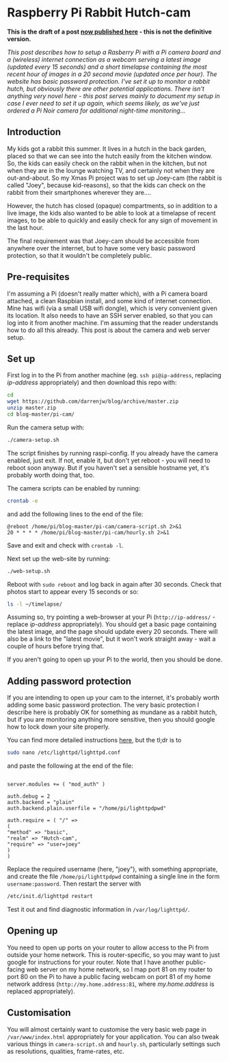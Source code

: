 # Raspberry Pi Rabbit Hutch-cam

**This is the draft of a post [now published here](https://darrenjw2.wordpress.com/2016/12/21/raspberry-pi-rabbit-hutch-cam/) - this is not the definitive version.**

*This post describes how to setup a Rasberry Pi with a Pi camera board and a (wireless) internet connection as a webcam serving a latest image (updated every 15 seconds) and a short timelapse containing the most recent hour of images in a 20 second movie (updated once per hour). The website has basic password protection. I've set it up to monitor a rabbit hutch, but obviously there are other potential applications. There isn't anything very novel here - this post serves mainly to document my setup in case I ever need to set it up again, which seems likely, as we've just ordered a Pi Noir camera for additional night-time monitoring...*

## Introduction

My kids got a rabbit this summer. It lives in a hutch in the back garden, placed so that we can see into the hutch easily from the kitchen window. So, the kids can easily check on the rabbit when in the kitchen, but not when they are in the lounge watching TV, and certainly not when they are out-and-about. So my Xmas Pi project was to set up Joey-cam (the rabbit is called "Joey", because kid-reasons), so that the kids can check on the rabbit from their smartphones wherever they are....

However, the hutch has closed (opaque) compartments, so in addition to a live image, the kids also wanted to be able to look at a timelapse of recent images, to be able to quickly and easily check for any sign of movement in the last hour.

The final requirement was that Joey-cam should be accessible from anywhere over the internet, but to have some very basic password protection, so that it wouldn't be completely public.

## Pre-requisites

I'm assuming a Pi (doesn't really matter which), with a Pi camera board attached, a clean Raspbian install, and some kind of internet connection. Mine has wifi (via a small USB wifi dongle), which is very convenient given its location. It also needs to have an SSH server enabled, so that you can log into it from another machine. I'm assuming that the reader understands how to do all this already. This post is about the camera and web server setup.

## Set up

First log in to the Pi from another machine (eg. `ssh pi@ip-address`, replacing *ip-address* appropriately) and then download this repo with:
```bash
cd
wget https://github.com/darrenjw/blog/archive/master.zip
unzip master.zip
cd blog-master/pi-cam/
```
Run the camera setup with:
```bash
./camera-setup.sh
```
The script finishes by running raspi-config. If you already have the camera enabled, just exit. If not, enable it, but don't yet reboot - you will need to reboot soon anyway. But if you haven't set a sensible hostname yet, it's probably worth doing that, too.

The camera scripts can be enabled by running:
```bash
crontab -e
```
and add the following lines to the end of the file:
```
@reboot /home/pi/blog-master/pi-cam/camera-script.sh 2>&1
20 * * * * /home/pi/blog-master/pi-cam/hourly.sh 2>&1
```
Save and exit and check with `crontab -l`.

Next set up the web-site by running:
```bash
./web-setup.sh
```

Reboot with `sudo reboot` and log back in again after 30 seconds. Check that photos start to appear every 15 seconds or so:
```bash
ls -l ~/timelapse/
```
Assuming so, try pointing a web-browser at your Pi (`http://ip-address/` - replace *ip-address* appropriately). You should get a basic page containing the latest image, and the page should update every 20 seconds. There will also be a link to the "latest movie", but it won't work straight away - wait a couple of hours before trying that.

If you aren't going to open up your Pi to the world, then you should be done.

## Adding password protection

If you are intending to open up your cam to the internet, it's probably worth adding some basic password protection. The very basic protection I describe here is probably OK for something as mundane as a rabbit hutch, but if you are monitoring anything more sensitive, then you should google how to lock down your site properly.

You can find more detailed instructions [here](https://www.cyberciti.biz/tips/lighttpd-setup-a-password-protected-directory-directories.html), but the tl;dr is to
```bash
sudo nano /etc/lighttpd/lighttpd.conf
```
and paste the following at the end of the file:
```

server.modules += ( "mod_auth" )

auth.debug = 2
auth.backend = "plain"
auth.backend.plain.userfile = "/home/pi/lighttpdpwd"

auth.require = ( "/" =>
(
"method" => "basic",
"realm" => "Hutch-cam",
"require" => "user=joey"
)
)
```
Replace the required username (here, "joey"), with something appropriate, and create the file `/home/pi/lighttpdpwd` containing a single line in the form `username:password`. Then restart the server with
```bash
/etc/init.d/lighttpd restart
```
Test it out and find diagnostic information in `/var/log/lighttpd/`.


## Opening up

You need to open up ports on your router to allow access to the Pi from outside your home network. This is router-specific, so you may want to just google for instructions for your router. Note that I have another public-facing web server on my home network, so I map port 81 on my router to port 80 on the Pi to have a public facing webcam on port 81 of my home network address (`http://my.home.address:81`, where *my.home.address* is replaced appropriately).

## Customisation

You will almost certainly want to customise the very basic web page in `/var/www/index.html` appropriately for your application. You can also tweak various things in `camera-script.sh` and `hourly.sh`, particularly settings such as resolutions, qualities, frame-rates, etc.


